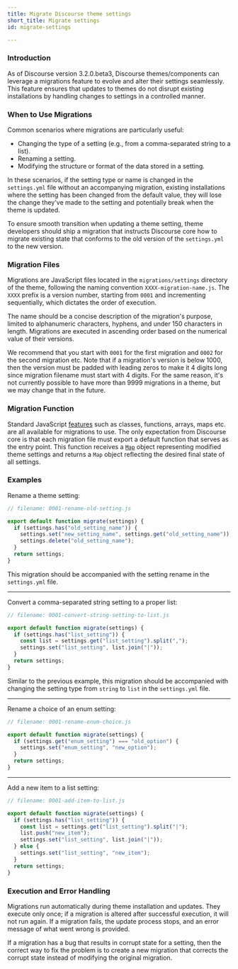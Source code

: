 ```yaml
---
title: Migrate Discourse theme settings
short_title: Migrate settings
id: migrate-settings

---
```

### Introduction

As of Discourse version 3.2.0.beta3, Discourse themes/components can leverage a migrations feature to evolve and alter their settings seamlessly. This feature ensures that updates to themes do not disrupt existing installations by handling changes to settings in a controlled manner.

### When to Use Migrations
Common scenarios where migrations are particularly useful:

* Changing the type of a setting (e.g., from a comma-separated string to a list).
* Renaming a setting.
* Modifying the structure or format of the data stored in a setting.

In these scenarios, if the setting type or name is changed in the `settings.yml` file without an accompanying migration, existing installations where the setting has been changed from the default value, they will lose the change they've made to the setting and potentially break when the theme is updated.

To ensure smooth transition when updating a theme setting, theme developers should ship a migration that instructs Discourse core how to migrate existing state that conforms to the old version of the `settings.yml` to the new version.

### Migration Files

Migrations are JavaScript files located in the `migrations/settings` directory of the theme, following the naming convention `XXXX-migration-name.js`. The `XXXX` prefix is a version number, starting from `0001` and incrementing sequentially, which dictates the order of execution.

The name should be a concise description of the migration's purpose, limited to alphanumeric characters, hyphens, and under 150 characters in length. Migrations are executed in ascending order based on the numerical value of their versions.

We recommend that you start with `0001` for the first migration and `0002` for the second migration etc. Note that if a migration's version is below 1000, then the version must be padded with leading zeros to make it 4 digits long since migration filename must start with 4 digits. For the same reason, it's not currently possible to have more than 9999 migrations in a theme, but we may change that in the future.

### Migration Function

Standard JavaScript [features](https://developer.mozilla.org/en-US/docs/Web/JavaScript/Reference) such as classes, functions, arrays, maps etc. are all available for migrations to use. The only expectation from Discourse core is that each migration file must export a default function that serves as the entry point. This function receives a [`Map`](https://developer.mozilla.org/en-US/docs/Web/JavaScript/Reference/Global_Objects/Map) object representing modified theme settings and returns a `Map` object reflecting the desired final state of all settings.

### Examples

Rename a theme setting:

```js
// filename: 0001-rename-old-setting.js

export default function migrate(settings) {
  if (settings.has("old_setting_name")) {
    settings.set("new_setting_name", settings.get("old_setting_name"));
    settings.delete("old_setting_name");
  }
  return settings;
}
```
This migration should be accompanied with the setting rename in the `settings.yml` file.

---

Convert a comma-separated string setting to a proper list:

```js
// filename: 0001-convert-string-setting-to-list.js

export default function migrate(settings) {
  if (settings.has("list_setting")) {
    const list = settings.get("list_setting").split(",");
    settings.set("list_setting", list.join("|"));
  }
  return settings;
}
```
Similar to the previous example, this migration should be accompanied with changing the setting type from `string` to `list` in the `settings.yml` file.

---

Rename a choice of an enum setting:

```js
// filename: 0001-rename-enum-choice.js

export default function migrate(settings) {
  if (settings.get("enum_setting") === "old_option") {
    settings.set("enum_setting", "new_option");
  }
  return settings;
}
```

---

Add a new item to a list setting:

```js
// filename: 0001-add-item-to-list.js

export default function migrate(settings) {
  if (settings.has("list_setting")) {
    const list = settings.get("list_setting").split("|");
    list.push("new_item");
    settings.set("list_setting", list.join("|"));
  } else {
    settings.set("list_setting", "new_item");
  }
  return settings;
}
```

### Execution and Error Handling

Migrations run automatically during theme installation and updates. They execute only once; if a migration is altered after successful execution, it will not run again. If a migration fails, the update process stops, and an error message of what went wrong is provided.

If a migration has a bug that results in corrupt state for a setting, then the correct way to fix the problem is to create a new migration that corrects the corrupt state instead of modifying the original migration.
